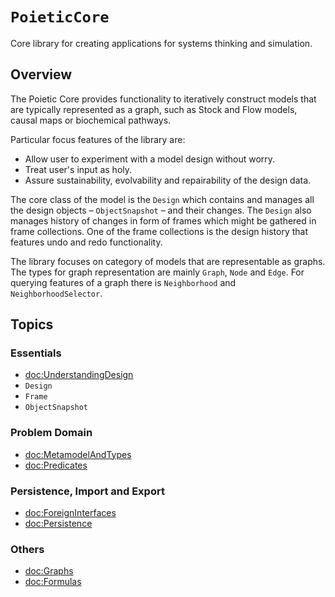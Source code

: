 # ``PoieticCore``

Core library for creating applications for systems thinking and simulation.

## Overview

The Poietic Core provides functionality to iteratively construct models that
are typically represented as a graph, such as Stock and Flow models,
causal maps or biochemical pathways.

Particular focus features of the library are:

- Allow user to experiment with a model design without worry.
- Treat user's input as holy.
- Assure sustainability, evolvability and repairability of the design data.

The core class of the model is the ``Design`` which contains and manages
all the design objects – ``ObjectSnapshot`` – and their changes. The ``Design``
also manages history of changes in form of frames which might be gathered in
frame collections. One of the frame collections is the design history that
features undo and redo functionality.

The library focuses on category of models that are representable as graphs.
The types for graph representation are mainly ``Graph``, ``Node`` and ``Edge``.
For querying features of a graph there is ``Neighborhood`` and
``NeighborhoodSelector``.


## Topics

### Essentials

- <doc:UnderstandingDesign>
- ``Design``
- ``Frame``
- ``ObjectSnapshot``

### Problem Domain

- <doc:MetamodelAndTypes>
- <doc:Predicates>

### Persistence, Import and Export

- <doc:ForeignInterfaces>
- <doc:Persistence>

### Others

- <doc:Graphs>
- <doc:Formulas>


